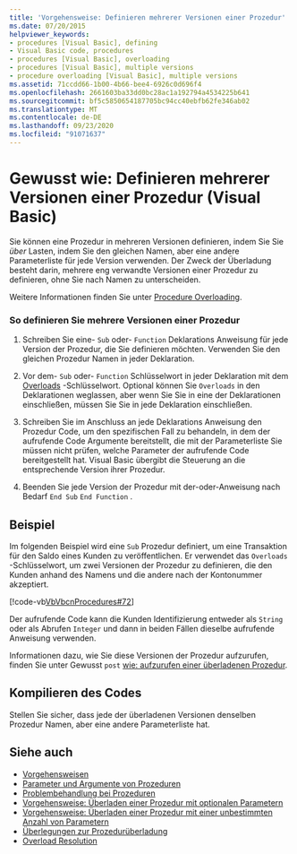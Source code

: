 ```yaml
---
title: 'Vorgehensweise: Definieren mehrerer Versionen einer Prozedur'
ms.date: 07/20/2015
helpviewer_keywords:
- procedures [Visual Basic], defining
- Visual Basic code, procedures
- procedures [Visual Basic], overloading
- procedures [Visual Basic], multiple versions
- procedure overloading [Visual Basic], multiple versions
ms.assetid: 71ccdd66-1b00-4b66-bee4-6926c0d696f4
ms.openlocfilehash: 2661603ba33dd0bc28ac1a192794a4534225b641
ms.sourcegitcommit: bf5c5850654187705bc94cc40ebfb62fe346ab02
ms.translationtype: MT
ms.contentlocale: de-DE
ms.lasthandoff: 09/23/2020
ms.locfileid: "91071637"
---
```

# <a name="how-to-define-multiple-versions-of-a-procedure-visual-basic"></a>Gewusst wie: Definieren mehrerer Versionen einer Prozedur (Visual Basic)

Sie können eine Prozedur in mehreren Versionen definieren, indem Sie Sie *über* Lasten, indem Sie den gleichen Namen, aber eine andere Parameterliste für jede Version verwenden. Der Zweck der Überladung besteht darin, mehrere eng verwandte Versionen einer Prozedur zu definieren, ohne Sie nach Namen zu unterscheiden.  
  
 Weitere Informationen finden Sie unter [Procedure Overloading](./procedure-overloading.md).  
  
### <a name="to-define-multiple-versions-of-a-procedure"></a>So definieren Sie mehrere Versionen einer Prozedur  
  
1. Schreiben Sie eine- `Sub` oder- `Function` Deklarations Anweisung für jede Version der Prozedur, die Sie definieren möchten. Verwenden Sie den gleichen Prozedur Namen in jeder Deklaration.  
  
2. Vor dem- `Sub` oder- `Function` Schlüsselwort in jeder Deklaration mit dem [Overloads](../../../language-reference/modifiers/overloads.md) -Schlüsselwort. Optional können Sie `Overloads` in den Deklarationen weglassen, aber wenn Sie Sie in eine der Deklarationen einschließen, müssen Sie Sie in jede Deklaration einschließen.  
  
3. Schreiben Sie im Anschluss an jede Deklarations Anweisung den Prozedur Code, um den spezifischen Fall zu behandeln, in dem der aufrufende Code Argumente bereitstellt, die mit der Parameterliste Sie müssen nicht prüfen, welche Parameter der aufrufende Code bereitgestellt hat. Visual Basic übergibt die Steuerung an die entsprechende Version ihrer Prozedur.  
  
4. Beenden Sie jede Version der Prozedur mit der-oder-Anweisung nach Bedarf `End Sub` `End Function` .  
  
## <a name="example"></a>Beispiel  

 Im folgenden Beispiel wird eine `Sub` Prozedur definiert, um eine Transaktion für den Saldo eines Kunden zu veröffentlichen. Er verwendet das `Overloads` -Schlüsselwort, um zwei Versionen der Prozedur zu definieren, die den Kunden anhand des Namens und die andere nach der Kontonummer akzeptiert.  
  
 [!code-vb[VbVbcnProcedures#72](~/samples/snippets/visualbasic/VS_Snippets_VBCSharp/VbVbcnProcedures/VB/Class1.vb#72)]  
  
 Der aufrufende Code kann die Kunden Identifizierung entweder als `String` oder als Abrufen `Integer` und dann in beiden Fällen dieselbe aufrufende Anweisung verwenden.  
  
 Informationen dazu, wie Sie diese Versionen der Prozedur aufzurufen, finden Sie unter Gewusst `post` [wie: aufzurufen einer überladenen Prozedur](./how-to-call-an-overloaded-procedure.md).  
  
## <a name="compile-the-code"></a>Kompilieren des Codes  

 Stellen Sie sicher, dass jede der überladenen Versionen denselben Prozedur Namen, aber eine andere Parameterliste hat.  
  
## <a name="see-also"></a>Siehe auch

- [Vorgehensweisen](./index.md)
- [Parameter und Argumente von Prozeduren](./procedure-parameters-and-arguments.md)
- [Problembehandlung bei Prozeduren](./troubleshooting-procedures.md)
- [Vorgehensweise: Überladen einer Prozedur mit optionalen Parametern](./how-to-overload-a-procedure-that-takes-optional-parameters.md)
- [Vorgehensweise: Überladen einer Prozedur mit einer unbestimmten Anzahl von Parametern](./how-to-overload-a-procedure-that-takes-an-indefinite-number-of-parameters.md)
- [Überlegungen zur Prozedurüberladung](./considerations-in-overloading-procedures.md)
- [Overload Resolution](./overload-resolution.md)
